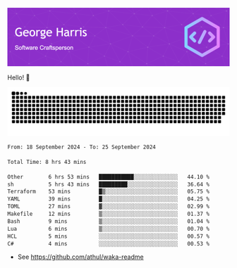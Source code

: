![img](./assets/github-header.png)

Hello! :wave:

<div align="center">
  <img  src="https://raw.githubusercontent.com/1999AZZAR/1999AZZAR/readme/resources/grid-snake.svg" alt="snake" />
</div>

<!--START_SECTION:waka-->

```txt
From: 18 September 2024 - To: 25 September 2024

Total Time: 8 hrs 43 mins

Other        6 hrs 53 mins   ███████████░░░░░░░░░░░░░░   44.10 %
sh           5 hrs 43 mins   █████████░░░░░░░░░░░░░░░░   36.64 %
Terraform    53 mins         █▒░░░░░░░░░░░░░░░░░░░░░░░   05.75 %
YAML         39 mins         █░░░░░░░░░░░░░░░░░░░░░░░░   04.25 %
TOML         27 mins         ▓░░░░░░░░░░░░░░░░░░░░░░░░   02.99 %
Makefile     12 mins         ▒░░░░░░░░░░░░░░░░░░░░░░░░   01.37 %
Bash         9 mins          ▒░░░░░░░░░░░░░░░░░░░░░░░░   01.04 %
Lua          6 mins          ▒░░░░░░░░░░░░░░░░░░░░░░░░   00.70 %
HCL          5 mins          ░░░░░░░░░░░░░░░░░░░░░░░░░   00.57 %
C#           4 mins          ░░░░░░░░░░░░░░░░░░░░░░░░░   00.53 %
```

<!--END_SECTION:waka-->

- See <https://github.com/athul/waka-readme>
